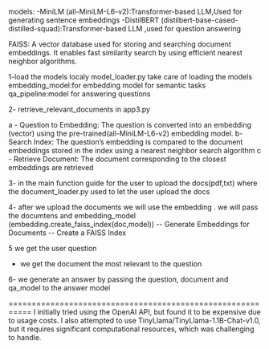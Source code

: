 models:
 -MiniLM (all-MiniLM-L6-v2):Transformer-based LLM,Used for generating sentence embeddings
 -DistilBERT (distilbert-base-cased-distilled-squad):Transformer-based LLM ,used for question answering

FAISS:
A vector database used for storing and searching document embeddings. It enables fast similarity search by using efficient nearest neighbor algorithms.


1-load the models localy
model_loader.py take care of loading the models
  embedding_model:for embedding model for semantic tasks 
  qa_pipeline:model for answering questions

2- retrieve_relevant_documents in app3.py

   a - Question to Embedding: The question is converted into an embedding (vector) using the pre-trained(all-MiniLM-L6-v2) embedding model.
   b- Search Index: The question’s embedding is compared to the document embeddings stored in the index using a nearest neighbor search algorithm
   c - Retrieve Document: The document corresponding to the closest embeddings are retrieved

3- in the main function guide for the user to upload the docs(pdf,txt) where the document_loader.py used to let the user upload the docs

4- after we upload the documents we will use the embedding .
  we will pass the documtens and embedding_model (embedding.create_faiss_index(doc,model))
   --  Generate Embeddings for Documents
   --  Create a FAISS Index

5 we get the user question 
   - we get the document the most relevant to the question

6- we generate an answer by passing the question, document and qa_model to the answer model



===========================================================
I initially tried using the OpenAI API, but found it to be expensive due to usage costs.
I also attempted to use TinyLlama/TinyLlama-1.1B-Chat-v1.0, but it requires significant computational resources, which was challenging to handle.






